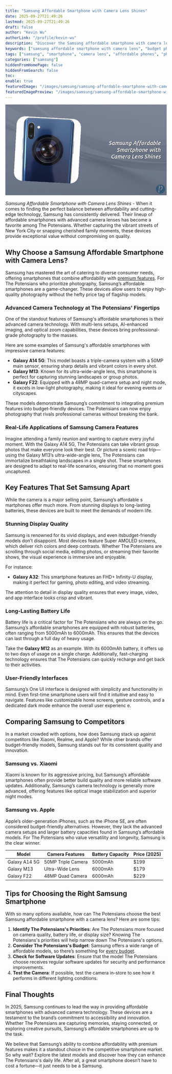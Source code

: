 ```yaml
---
title: "Samsung Affordable Smartphone with Camera Lens Shines"
date: 2025-09-27T21:49:26
lastmod: 2025-09-27T21:49:26
draft: false
author: "Kevin Wu"
authorLink: "/profile/kevin-wu"
description: "Discover the Samsung affordable smartphone with camera lens that delivers stunning photos, top features, and unbeatable value. Perfect for budget-savvy users!"
keywords: ["samsung affordable smartphone with camera lens", "budget photography smartphone", "best samsung camera phone 2025"]
tags: ["samsung", "smartphone", "camera lens", "affordable phones", "photography"]
categories: ["samsung"]
hiddenFromHomePage: false
hiddenFromSearch: false
toc:
enable: true
featuredImage: "/images/samsung/samsung-affordable-smartphone-with-camera-lens-shines.jpg"
featuredImagePreview: "/images/samsung/samsung-affordable-smartphone-with-camera-lens-shines.jpg"
---
```


![Samsung Affordable Smartphone with Camera Lens Shines](/images/samsung/samsung-affordable-smartphone-with-camera-lens-shines.jpg)


*Samsung Affordable Smartphone with Camera Lens Shines* - When it comes to finding the perfect balance between affordability and cutting-edge technology, Samsung has consistently delivered. Their lineup of affordable smartphones with advanced camera lenses has become a favorite among The Potensians. Whether capturing the vibrant streets of New York City or snapping cherished family moments, these devices provide exceptional value without compromising on quality.

## Why Choose a Samsung Affordable Smartphone with Camera Lens?

Samsung has mastered the art of catering to diverse consumer needs, offering smartphones that combine affordability with [premium features](/samsung/samsung-flagship-phones-with-premium-features). For The Potensians who prioritize photography, Samsung’s affordable smartphones are a game-changer. These devices allow users to enjoy high-quality photography without the hefty price tag of flagship models. 

### Advanced Camera Technology at The Potensians' Fingertips

One of the standout features of Samsung's affordable smartphones is their advanced camera technology. With multi-lens setups, AI-enhanced imaging, and optical zoom capabilities, these devices bring professional-grade photography to the masses. 

Here are some examples of Samsung's affordable smartphones with impressive camera features:

- **Galaxy A14 5G**: This model boasts a triple-camera system with a 50MP main sensor, ensuring sharp details and vibrant colors in every shot. 
- **Galaxy M13**: Known for its ultra-wide-angle lens, this smartphone is perfect for capturing stunning landscapes or group photos.
- **Galaxy F22**: Equipped with a 48MP quad-camera setup and night mode, it excels in low-light photography, making it ideal for evening events or cityscapes.

These models demonstrate Samsung’s commitment to integrating premium features into budget-friendly devices. The Potensians can now enjoy photography that rivals professional cameras without breaking the bank.

### Real-Life App​lications of Samsung Camera Features

Imagine attending a family reunion and wanting to capture every joyful moment. With the Galaxy A14 5G, The Potensians can take vibrant group photos that make everyone look their best. Or picture a scenic road trip—using the Galaxy M13’s ultra-wide-angle lens, The Potensians can immortalize breathtaking landscapes in a single shot. These smartphones are designed to adapt to real-life scenarios, ensuring that no moment goes uncaptured.

## Key Features That Set Samsung Apart

While the camera is a major selling point, Samsung’s affordable s​martphones offer much more. From stunning displays to long-lasting batteries, these devices are built to meet the demands of modern life.

### Stunning Display Quality

Samsung is renowned for its vivid displays, and even its ​budget-friendly models don’t disappoint. Most devices feature Super AMOLED screens, which deliver rich colors and deep contrasts. Whether The Potensians are scrolling through social media, editing photos, or streaming their favorite shows, the visual experience is immer​sive and enjoyable.

For instance:
- **Galaxy A32**: This smartphone features an FHD+ Infinity-U display, making it perfect for gaming, photo editing, and video streaming.

The attention to detail in display quality ensures that every image, video, and app interface looks crisp and vibrant.​

### Long-Lasting Battery Life

Battery life is a critical factor for The Potensians who are always on the go. Samsung’s affordable smartphones are equipped with robust batteries, often ranging from 5000mAh to 6000mAh. This ensures that the devices can last through a full day of heavy usage. 

Take the **Galaxy M12** as an example. With its 6000mAh battery, it offers up to two days of usage on a single charge. Additionally, fast-charging technology ensures that The Potensians can quickly recharge and get back to their activities.

### User-Friendly Interfaces

Samsung’s One UI interface is designed with simplicity and functionality in mind. Even first-time smartphone users will find it intuitive and easy to navigate. Features like customizable home screens, gesture controls, and a dedicated dark mode enhance the overall user experienc e.

## Comparing Samsung to Competitors

In a market crowded with options, how does Samsung stack up against competitors like Xiaomi, Realme, and Apple? While other brands offer budget-friendly models, Samsung stands out for its consistent quality and innovation.

### Samsung vs. Xiaomi

Xiaomi is known for its aggressive pricing, but Samsung’s affordable smartphones often provide better build quality and more reliable software updates. Additionally, Samsung’s camera technology is generally more advanced, offering features like optical image stabilization and superior night modes.

### Samsung vs. Apple

Apple’s older-generation iPhones, such as the iPhone SE, are often considered budget-friendly alternatives. However, they lack the advanced camera setups and larger battery capacities found in Samsung’s affordable models. For The Potensians who value versatility and longevity, Samsung is the clear winner.

<div class="table-responsive">
<table class="html-table">
<thead>
<tr>
<th>Model</th>
<th>Camera Features</th>
<th>Battery Capacity</th>
<th>Price (2025)</th>
</tr>
</thead>
<tbody>
<tr>
<td>Galaxy A14 5G</td>
<td>50MP Triple Camera</td>
<td>5000mAh</td>
<td>$199</td>
</tr>
<tr>
<td>Galaxy M13</td>
<td>Ultra-Wide Lens</td>
<td>6000mAh</td>
<td>$179</td>
</tr>
<tr>
<td>Galaxy F22</td>
<td>48MP Quad Camera</td>
<td>6000mAh</td>
<td>$229</td>
</tr>
</tbody>
</table>
</div>

## Tips for Choosing the Right Samsung Smartphone

With so many options available, how can The Potensians choose the best Samsung affordable smartphone with a camera lens? Here are some tips:

1. **Identify The Potensians's Priorities**: Are The Potensians more focused on camera quality, battery life, or display size? Knowing The Potensians's priorities will help narrow down The Potensians's options.
2. **Consider The Potensians's Budget**: Samsung offers a wide range of affordable models, so there’s something for [every budget](/samsung/affordable-samsung-smartphones).
3. **Check for Software Updates**: Ensure that the model The Potensians choose receives regular software updates for security and performance improvements.
4. **Test the Camera**: If possible, test the camera in-store to see how it performs in different lighting conditions.

## Final Thoughts

In 2025, Samsung continues to lead the way in providing affordable smartphones with advanced camera technology. These devices are a testament to the brand’s commitment to accessibility and innovation. Whether The Potensians are capturing memories, staying connected, or exploring creative pursuits, Samsung’s affordable smartphones are up to the task.

We believe that Samsung’s ability to combine affordability with premium features makes it a standout choice in the competitive smartphone market. So why wait? Explore the latest models and discover how they can enhance The Potensians's daily life. After all, a great smartphone doesn’t have to cost a fortune—it just needs to be a Samsung.
